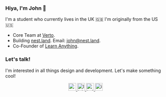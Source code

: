 ### Hiya, I'm John :wave:

I'm a student who currently lives in the UK :gb: I'm originally from the US :us:

- Core Team at [Verto](https://github.com/useverto).
- Building [nest.land](https://nest.land/). Email: john@nest.land.
- Co-Founder of [Learn Anything](https://learn-anything.xyz).

### Let's talk!

I'm interested in all things design and development. Let's make something cool!

<p align="center">
  <a href="mailto:johnletey@gmail.com">
    <img src="https://raw.githubusercontent.com/johnletey/johnletey/master/static/envelope.svg" alt="email" width="24">
  </a>
  <a href="https://www.linkedin.com/in/johnletey">
    <img src="https://raw.githubusercontent.com/johnletey/johnletey/master/static/linkedin.svg" alt="linkedin" width="24">
  </a>
  <a href="https://twitter.com/johnletey">
    <img src="https://raw.githubusercontent.com/johnletey/johnletey/master/static/twitter.svg" alt="twitter" width="24">
  </a>
  <a href="https://instagram.com/johnletey">
    <img src="https://raw.githubusercontent.com/johnletey/johnletey/master/static/instagram.svg" alt="instagram" width="24">
  </a>
</p>

<!--
**johnletey/johnletey** is a ✨ _special_ ✨ repository because its `README.md` (this file) appears on your GitHub profile.

Here are some ideas to get you started:

- 🔭 I’m currently working on ...
- 🌱 I’m currently learning ...
- 👯 I’m looking to collaborate on ...
- 🤔 I’m looking for help with ...
- 💬 Ask me about ...
- 📫 How to reach me: ...
- 😄 Pronouns: ...
- ⚡ Fun fact: ...
-->
